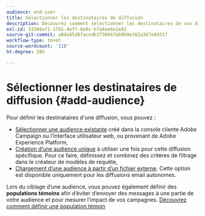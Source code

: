 ```yaml
---
audience: end-user
title: Sélectionner les destinataires de diffusion
description: Découvrez comment sélectionner les destinataires de vos diffusions
exl-id: 33366af1-17b5-4ef7-8e0c-b7a8ae6e1e82
source-git-commit: a0da65d8facedb3730947eb969e362a367e4d317
workflow-type: tm+mt
source-wordcount: '118'
ht-degree: 28%

---
```


# Sélectionner les destinataires de diffusion {#add-audience}

Pour définir les destinataires d&#39;une diffusion, vous pouvez :

* [Sélectionner une audience existante](add-audience.md) créé dans la console cliente Adobe Campaign ou l’interface utilisateur web, ou provenant de Adobe Experience Platform,
* [Création d’une audience unique](one-time-audience.md) à utiliser une fois pour cette diffusion spécifique. Pour ce faire, définissez et combinez des critères de filtrage dans le créateur de modèles de requête,
* [Chargement d’une audience à partir d’un fichier externe](file-audience.md). Cette option est disponible uniquement pour les diffusions email autonomes.

Lors du ciblage d’une audience, vous pouvez également définir des **populations témoins** afin d’éviter d’envoyer des messages à une partie de votre audience et pour mesurer l’impact de vos campagnes. [Découvrez comment définir une population témoin](control-group.md)

